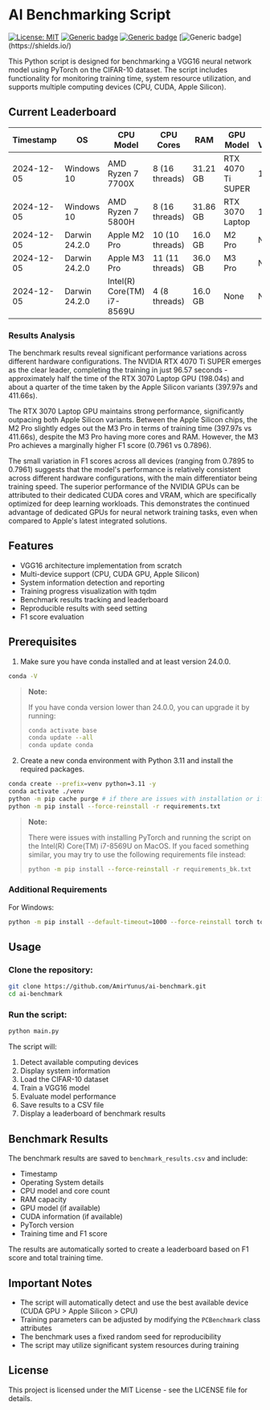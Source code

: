 # AI Benchmarking Script

[![License: MIT](https://img.shields.io/badge/License-MIT-blue.svg)](https://opensource.org/licenses/MIT)
[![Generic badge](https://img.shields.io/badge/Python-3.9,_3.11-Green.svg)](https://shields.io/)
[![Generic badge](https://img.shields.io/badge/Win_OS-Win_10_(22H2),_Win_11_(22H2)-Green.svg)](https://shields.io/)
[![Generic badge](https://img.shields.io/badge/Mac_OS-Sonoma_14.2_(M1),_Sequoia_15.2_(M2_Pro,_M3_Pro)-Green.svg)](https://shields.io/)

This Python script is designed for benchmarking a VGG16 neural network model using PyTorch on the CIFAR-10 dataset. The script includes functionality for monitoring training time, system resource utilization, and supports multiple computing devices (CPU, CUDA, Apple Silicon).

## Current Leaderboard

| Timestamp   | OS                | CPU Model      | CPU Cores       | RAM      | GPU Model | CUDA Version | CUDA Cores | VRAM | PyTorch Version | Total Time | F1 Score |
|-------------|-------------------|----------------|------------------|----------|-----------|--------------|------------|------|------------------|------------|----------|
| 2024-12-05  | Windows 10       | AMD Ryzen 7 7700X | 8 (16 threads) | 31.21 GB | RTX 4070 Ti SUPER | 12.4 | 8 | 15.99 GB | 2.5.1+cu124 | 96.57 | 0.7906 |
| 2024-12-05  | Windows 10       | AMD Ryzen 7 5800H | 8 (16 threads) | 31.86 GB | RTX 3070 Laptop | 12.4 | 8 | 8.0 GB | 2.5.1+cu124 | 198.04 | 0.7895 |
| 2024-12-05  | Darwin 24.2.0    | Apple M2 Pro   | 10 (10 threads) | 16.0 GB  | M2 Pro    | N.A.         | N.A.       | N.A. | 2.5.1 | 397.97 | 0.7896 |
| 2024-12-05  | Darwin 24.2.0    | Apple M3 Pro   | 11 (11 threads) | 36.0 GB  | M3 Pro    | N.A.         | N.A.       | N.A. | 2.5.1 | 411.66 | 0.7961 |
| 2024-12-05  | Darwin 24.2.0    | Intel(R) Core(TM) i7-8569U | 4 (8 threads) | 16.0 GB | None | N.A. | N.A. | N.A. | 2.2.2 | 5137.11 | 0.7918 | 0.0149 |

### Results Analysis

The benchmark results reveal significant performance variations across different hardware configurations. The NVIDIA RTX 4070 Ti SUPER emerges as the clear leader, completing the training in just 96.57 seconds - approximately half the time of the RTX 3070 Laptop GPU (198.04s) and about a quarter of the time taken by the Apple Silicon variants (397.97s and 411.66s).

The RTX 3070 Laptop GPU maintains strong performance, significantly outpacing both Apple Silicon variants. Between the Apple Silicon chips, the M2 Pro slightly edges out the M3 Pro in terms of training time (397.97s vs 411.66s), despite the M3 Pro having more cores and RAM. However, the M3 Pro achieves a marginally higher F1 score (0.7961 vs 0.7896).

The small variation in F1 scores across all devices (ranging from 0.7895 to 0.7961) suggests that the model's performance is relatively consistent across different hardware configurations, with the main differentiator being training speed. The superior performance of the NVIDIA GPUs can be attributed to their dedicated CUDA cores and VRAM, which are specifically optimized for deep learning workloads. This demonstrates the continued advantage of dedicated GPUs for neural network training tasks, even when compared to Apple's latest integrated solutions.

## Features

- VGG16 architecture implementation from scratch
- Multi-device support (CPU, CUDA GPU, Apple Silicon)
- System information detection and reporting
- Training progress visualization with tqdm
- Benchmark results tracking and leaderboard
- Reproducible results with seed setting
- F1 score evaluation

## Prerequisites

1. Make sure you have conda installed and at least version 24.0.0.
```bash
conda -V
```
> **Note:**
> 
> If you have conda version lower than 24.0.0, you can upgrade it by running:
> ```bash
> conda activate base
> conda update --all
> conda update conda
> ```

2. Create a new conda environment with Python 3.11 and install the required packages.

```bash
conda create --prefix=venv python=3.11 -y
conda activate ./venv
python -m pip cache purge # if there are issues with installation or if you upgraded your conda version to 24.0.0 or higher
python -m pip install --force-reinstall -r requirements.txt
```

> **Note:**
> 
> There were issues with installing PyTorch and running the script on the Intel(R) Core(TM) i7-8569U on MacOS. If you faced something similar, you may try to use the following requirements file instead:
> 
> ```bash
> python -m pip install --force-reinstall -r requirements_bk.txt
> ```

### Additional Requirements
For Windows:
```bash
python -m pip install --default-timeout=1000 --force-reinstall torch torchvision torchaudio --index-url https://download.pytorch.org/whl/cu124
```

## Usage

### Clone the repository:

```bash
git clone https://github.com/AmirYunus/ai-benchmark.git
cd ai-benchmark
```

### Run the script:
```bash
python main.py
```

The script will:
1. Detect available computing devices
2. Display system information
3. Load the CIFAR-10 dataset
4. Train a VGG16 model
5. Evaluate model performance
6. Save results to a CSV file
7. Display a leaderboard of benchmark results

## Benchmark Results

The benchmark results are saved to `benchmark_results.csv` and include:
- Timestamp
- Operating System details
- CPU model and core count
- RAM capacity
- GPU model (if available)
- CUDA information (if available)
- PyTorch version
- Training time and F1 score

The results are automatically sorted to create a leaderboard based on F1 score and total training time.

## Important Notes

- The script will automatically detect and use the best available device (CUDA GPU > Apple Silicon > CPU)
- Training parameters can be adjusted by modifying the `PCBenchmark` class attributes
- The benchmark uses a fixed random seed for reproducibility
- The script may utilize significant system resources during training

## License

This project is licensed under the MIT License - see the LICENSE file for details.